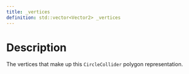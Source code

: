 ```yaml
---
title: _vertices
definition: std::vector<Vector2> _vertices
---
```


# Description
The vertices that make up this `CircleCollider` polygon representation.
